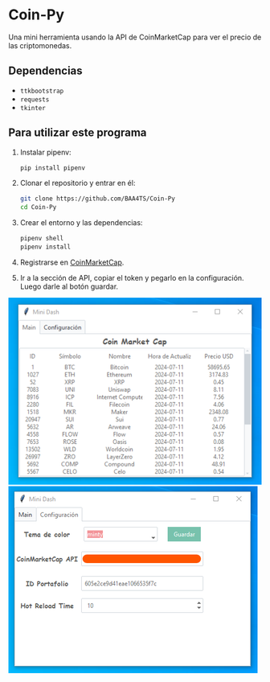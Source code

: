 # Coin-Py

Una mini herramienta usando la API de CoinMarketCap para ver el precio de las criptomonedas.

## Dependencias
* `ttkbootstrap`
* `requests`
* `tkinter`

## Para utilizar este programa

1. Instalar pipenv:
    ```bash
    pip install pipenv
    ```

2. Clonar el repositorio y entrar en él:
    ```bash
    git clone https://github.com/BAA4TS/Coin-Py
    cd Coin-Py
    ```

3. Crear el entorno y las dependencias:
    ```bash
    pipenv shell
    pipenv install
    ```

4. Registrarse en [CoinMarketCap](https://coinmarketcap.com/api/).

5. Ir a la sección de API, copiar el token y pegarlo en la configuración. Luego darle al botón guardar.

![Imagen Main](github/home.png)
![Imagen Configuracion](github/Configuracion.png)
